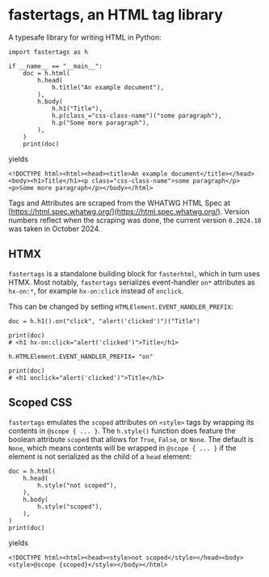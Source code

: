 # fastertags, an HTML tag library

A typesafe library for writing HTML in Python:

```
import fastertags as h

if __name__ == "__main__":
    doc = h.html(
        h.head(
            h.title("An example document"),
        ),
        h.body(
            h.h1("Title"),
            h.p(class_="css-class-name")("some paragraph"),
            h.p("Some more paragraph"),
        ),
    )
    print(doc)
```

yields

```
<!DOCTYPE html><html><head><title>An example document</title></head><body><h1>Title</h1><p class="css-class-name">some paragraph</p><p>Some more paragraph</p></body></html>
```

Tags and Attributes are scraped from the WHATWG HTML Spec
at [https://html.spec.whatwg.org/](https://html.spec.whatwg.org/).  Version numbers reflect when the scraping was done,
the current version `0.2024.10` was taken in October 2024.

## HTMX

`fastertags` is a standalone building block for `fasterhtml`, which in turn uses HTMX.  Most notably, `fastertags`
serializes event-handler `on*` attributes as `hx-on:*`, for example `hx-on:click` instead of `onclick`.

This can be changed by setting `HTMLElement.EVENT_HANDLER_PREFIX`:

```
doc = h.h1().on("click", "alert('clicked')")("Title")

print(doc)
# <h1 hx-on:click="alert('clicked')">Title</h1>

h.HTMLElement.EVENT_HANDLER_PREFIX= "on"

print(doc)
# <h1 onclick="alert('clicked')">Title</h1>
```

## Scoped CSS

`fastertags` emulates the `scoped` attributes on `<style>` tags by wrapping its contents in `@scope { ... }`.
The `h.style()` function does feature the boolean attribute `scoped` that allows for `True`, `False`, or `None`.
The default is `None`, which means contents will be wrapped in `@scope { ... }` if the element is not serialized
as the child of a `head` element:

```
doc = h.html(
    h.head(
        h.style("not scoped"),
    ),
    h.body(
        h.style("scoped"),
    ),
)
print(doc)
```

yields

```
<!DOCTYPE html><html><head><style>not scoped</style></head><body><style>@scope {scoped}</style></body></html>
```

